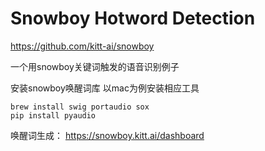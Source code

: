 # Snowboy Hotword Detection

https://github.com/kitt-ai/snowboy

一个用snowboy关键词触发的语音识别例子

安装snowboy唤醒词库
以mac为例安装相应工具
```shell
brew install swig portaudio sox
pip install pyaudio
```

唤醒词生成：
https://snowboy.kitt.ai/dashboard